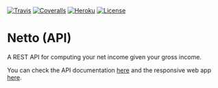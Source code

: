 [![Travis](https://img.shields.io/travis/com/avalloneandrea/netto-api.svg)](https://travis-ci.com/avalloneandrea/netto-api)
[![Coveralls](https://img.shields.io/coveralls/github/avalloneandrea/netto-api.svg)](https://coveralls.io/github/avalloneandrea/netto-api)
[![Heroku](https://img.shields.io/badge/deploy-active-brightgreen.svg)](https://github.com/avalloneandrea/netto-api/deployments)
[![License](https://img.shields.io/github/license/avalloneandrea/netto-api.svg?color=bright)](https://github.com/avalloneandrea/netto-api/blob/master/LICENSE)

# Netto (API)

A REST API for computing your net income given your gross income.

You can check the API documentation [here](https://nettoapi.herokuapp.com) and the responsive web app [here](https://nettoapp.herokuapp.com).
